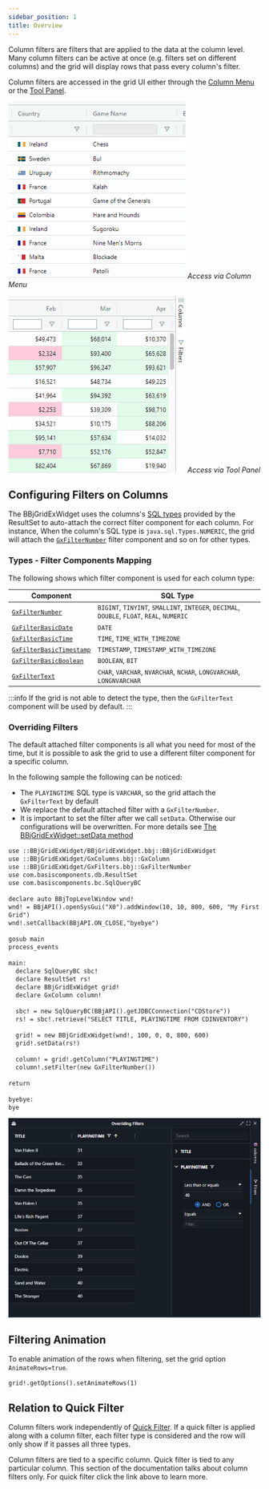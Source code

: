 ```yaml
---
sidebar_position: 1
title: Overview
---
```


Column filters are filters that are applied to the data at the column level. Many column filters can be active at once (e.g. filters set on different columns) and the grid will display rows that pass every column's filter.

Column filters are accessed in the grid UI either through the [Column Menu](../../accessories/column-menu) or the [Tool Panel](../../accessories/toolpanels/overview).

<div class="inline-images">

![BBjGridExWidget - Quick Filter](./assets/open-column.gif)
*Access via Column Menu*

![BBjGridExWidget - Quick Filter](./assets/open-tool-panel.gif)
*Access via Tool Panel*

</div>

## Configuring Filters on Columns

The BBjGridExWidget uses the columns's [SQL types](https://github.com/JetBrains/jdk8u_jdk/blob/master/src/share/classes/java/sql/Types.java) provided by the ResultSet to auto-attach the correct filter component for each column.  For instance, When the column's SQL type is `java.sql.Types.NUMERIC`, the grid will attach the  [`GxFilterNumber`](https://bbj-plugins.github.io/BBjGridExWidget/javadoc/GxFilters/GxFilterNumber.html) filter component and so on for other types. 

### Types - Filter Components Mapping

The following shows which filter component is used for each column type:

| **Component**          	| **SQL Type**                	|
|--------------------	|-----------------------------	|
| [`GxFilterNumber`](https://bbj-plugins.github.io/BBjGridExWidget/javadoc/GxFilters/GxFilterNumber.html) 	| `BIGINT`, `TINYINT`, `SMALLINT`, `INTEGER`, `DECIMAL`, `DOUBLE`, `FLOAT`, `REAL`, `NUMERIC` 	|
| [`GxFilterBasicDate`](https://bbj-plugins.github.io/BBjGridExWidget/javadoc/GxFilters/GxFilterBasicDate.html) 	| `DATE`	|
| [`GxFilterBasicTime`](https://bbj-plugins.github.io/BBjGridExWidget/javadoc/GxFilters/GxFilterBasicTime.html) 	| `TIME`, `TIME_WITH_TIMEZONE`	|
| [`GxFilterBasicTimestamp`](https://bbj-plugins.github.io/BBjGridExWidget/javadoc/GxFilters/GxFilterBasicTimestamp.html) 	| `TIMESTAMP`, `TIMESTAMP_WITH_TIMEZONE`	|
| [`GxFilterBasicBoolean`](https://bbj-plugins.github.io/BBjGridExWidget/javadoc/GxFilters/GxFilterBasicBoolean.html) 	| `BOOLEAN`, `BIT`	|
| [`GxFilterText`](https://bbj-plugins.github.io/BBjGridExWidget/javadoc/GxFilters/GxFilterBasicBoolean.html) 	| `CHAR`, `VARCHAR`, `NVARCHAR`, `NCHAR`, `LONGVARCHAR`, `LONGNVARCHAR`	|

:::info
If the grid is not able to detect the type, then the `GxFilterText` component will be used by default.
:::

### Overriding Filters 

The default attached filter components is all what you need for most of the time, but it is possible to ask the grid to use a different filter component for a specific column. 

In the following sample the following can be noticed:
* The `PLAYINGTIME` SQL type is `VARCHAR`, so the grid attach the `GxFilterText` by default 
* We replace the default attached filter with a `GxFilterNumber`.
* It is important to set the filter after we call `setData`. Otherwise our configurations will be overwritten. For more details see [The BBjGridExWidget::setData method](../../data/overview.md)


```bbj showLineNumbers
use ::BBjGridExWidget/BBjGridExWidget.bbj::BBjGridExWidget
use ::BBjGridExWidget/GxColumns.bbj::GxColumn
use ::BBjGridExWidget/GxFilters.bbj::GxFilterNumber
use com.basiscomponents.db.ResultSet
use com.basiscomponents.bc.SqlQueryBC

declare auto BBjTopLevelWindow wnd!
wnd! = BBjAPI().openSysGui("X0").addWindow(10, 10, 800, 600, "My First Grid")
wnd!.setCallback(BBjAPI.ON_CLOSE,"byebye")

gosub main
process_events

main:
  declare SqlQueryBC sbc!
  declare ResultSet rs!
  declare BBjGridExWidget grid!
  declare GxColumn column!

  sbc! = new SqlQueryBC(BBjAPI().getJDBCConnection("CDStore"))
  rs! = sbc!.retrieve("SELECT TITLE, PLAYINGTIME FROM CDINVENTORY")

  grid! = new BBjGridExWidget(wnd!, 100, 0, 0, 800, 600)
  grid!.setData(rs!)

  column! = grid!.getColumn("PLAYINGTIME")
  column!.setFilter(new GxFilterNumber())

return

byebye:
bye
```

![BBjGridExWidget - Quick Filter](./assets/overriding-filters.png)

## Filtering Animation

To enable animation of the rows when filtering, set the grid option `AnimateRows=true`.

```bbj
grid!.getOptions().setAnimateRows(1)
```

## Relation to Quick Filter

Column filters work independently of [Quick Filter](../quick-filter). If a quick filter is applied along with a column filter, each filter type is considered and the row will only show if it passes all three types.

Column filters are tied to a specific column. Quick filter is tied to any particular column. This section of the documentation talks about column filters only. For quick filter click the link above to learn more.